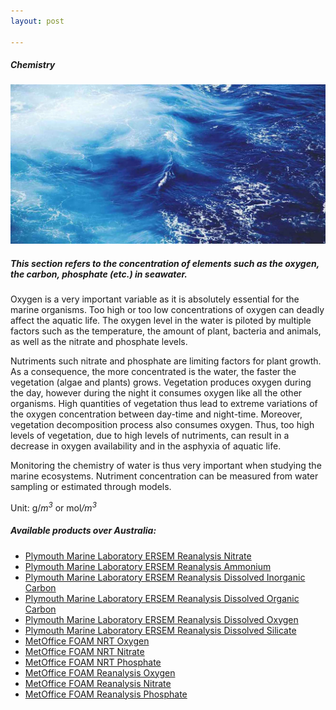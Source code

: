 ```yaml
---
layout: post

---
```


<div class="container">
    <div class="row">
        <div class="col-12 mt-60">
            <h5 class="common-title">Chemistry</h5>
        </div>
        <div class="col-xs-12 col-sm-12 col-ms-9 col-lg-9 col-xl-9 col-xxl-9">
            <div class="common-image pb-5">
                <img src="/assets/img/wales/big/chemistry.jpg" class="img-fluid" alt="Chemistry">
            </div>
            <div>
                <h5 class="font-weight-bold">This section refers to the concentration of elements such as the oxygen, the carbon, phosphate (etc.) in seawater.</h5>
                <div class="pt-4">
                    <p>Oxygen is a very important variable as it is absolutely essential for the marine organisms. Too high or too low concentrations of oxygen can deadly affect the aquatic life. The oxygen level in the water is piloted by multiple factors such as the temperature, the amount of plant, bacteria and animals, as well as the nitrate and phosphate levels.</p>
                    <p>Nutriments such nitrate and phosphate are limiting factors for plant growth. As a consequence, the more concentrated is the water, the faster the vegetation (algae and plants) grows. Vegetation produces oxygen during the day, however during the night it consumes oxygen like all the other organisms. High quantities of vegetation thus lead to extreme variations of the oxygen concentration between day-time and night-time. Moreover, vegetation decomposition process also consumes oxygen. Thus, too high levels of vegetation, due to high levels of nutriments, can result in a decrease in oxygen availability and in the asphyxia of aquatic life.</p>
                    <p>Monitoring the chemistry of water is thus very important when studying the marine ecosystems. Nutriment concentration can be measured from water sampling or estimated through models.</p>
                    <p>Unit: g/<em>m<sup>3</sup></em> or mol<em>/m<sup>3</sup></em></p>
                </div>
            </div>
            <div class="py-5">
                <h5 class="font-weight-bold mb-4">Available products over Australia:</h5>
                <ul class="list-title">
                    <li class="list-item"><a href="https://portal.ecosystem-modelling.pml.ac.uk/" target="_blank">Plymouth Marine Laboratory ERSEM Reanalysis Nitrate</a></li>
                    <li class="list-item"><a href="https://portal.ecosystem-modelling.pml.ac.uk/" target="_blank">Plymouth Marine Laboratory ERSEM Reanalysis Ammonium</a></li>
                    <li class="list-item"><a href="https://portal.ecosystem-modelling.pml.ac.uk/" target="_blank">Plymouth Marine Laboratory ERSEM Reanalysis Dissolved Inorganic Carbon</a></li>
                    <li class="list-item"><a href="https://portal.ecosystem-modelling.pml.ac.uk/" target="_blank">Plymouth Marine Laboratory ERSEM Reanalysis Dissolved Organic Carbon</a></li>
                    <li class="list-item"><a href="https://portal.ecosystem-modelling.pml.ac.uk/" target="_blank">Plymouth Marine Laboratory ERSEM Reanalysis Dissolved Oxygen</a></li>
                    <li class="list-item"><a href="https://portal.ecosystem-modelling.pml.ac.uk/" target="_blank">Plymouth Marine Laboratory ERSEM Reanalysis Dissolved Silicate</a></li>
                    <li class="list-item"><a href="http://marine.copernicus.eu/services-portfolio/access-to-products/?option=com_csw&amp;view=details&amp;product_id=NORTHWESTSHELF_ANALYSIS_FORECAST_BIO_004_002_b" target="_blank">MetOffice FOAM NRT Oxygen</a></li>
                    <li class="list-item"><a href="http://marine.copernicus.eu/services-portfolio/access-to-products/?option=com_csw&amp;view=details&amp;product_id=NORTHWESTSHELF_ANALYSIS_FORECAST_BIO_004_002_b" target="_blank">MetOffice FOAM NRT Nitrate</a></li>
                    <li class="list-item"><a href="http://marine.copernicus.eu/services-portfolio/access-to-products/?option=com_csw&amp;view=details&amp;product_id=NORTHWESTSHELF_ANALYSIS_FORECAST_BIO_004_002_b" target="_blank">MetOffice FOAM NRT Phosphate</a></li>
                    <li class="list-item"><a href="http://marine.copernicus.eu/services-portfolio/access-to-products/?option=com_csw&amp;view=details&amp;product_id=NORTHWESTSHELF_REANALYSIS_BIO_004_011" target="_blank">MetOffice FOAM Reanalysis Oxygen</a></li>
                    <li class="list-item"><a href="http://marine.copernicus.eu/services-portfolio/access-to-products/?option=com_csw&amp;view=details&amp;product_id=NORTHWESTSHELF_REANALYSIS_BIO_004_011" target="_blank">MetOffice FOAM Reanalysis Nitrate</a></li>
                    <li class="list-item"><a href="http://marine.copernicus.eu/services-portfolio/access-to-products/?option=com_csw&amp;view=details&amp;product_id=NORTHWESTSHELF_REANALYSIS_BIO_004_011" target="_blank">MetOffice FOAM Reanalysis Phosphate</a></li>
                </ul>
            </div>
        </div>
    </div>
</div>


